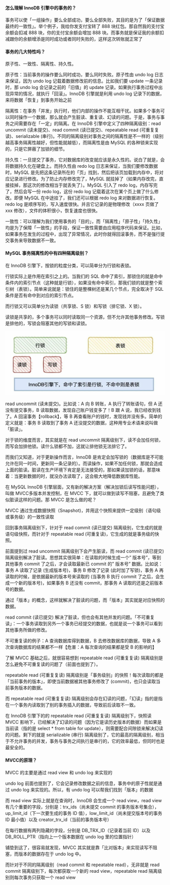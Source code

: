 #### 怎么理解 InnoDB 引擎中的事务的？

事务可以使「一组操作」要么全部成功，要么全部失败，其目的是为了「保证数据最终的一致性」。举个例子，我给你发支付宝转了 888 块红包。那自然我的支付宝余额会扣减 888 块，你的支付宝余额会增加 888 块。而事务就是保证我的余额扣减跟你的余额增添是同时成功或者同时失败的，这样这次转账就正常了



#### 事务的几大特性吗？

原子性、一致性、隔离性、持久性。

原子性：当前事务的操作要么同时成功，要么同时失败。原子性由 undo log 日志来保证，因为 undo log 记载着数据修改前的信息。比如我们要 update 一条记录时，那 undo log 会记录之前的「旧值」的 update 记录。如果执行事务过程中出现异常的情况，就执行「回滚」。InnoDB 引擎就是利用 undo log 记录下的数据，来将数据「恢复」到事务开始之前



隔离性：在事务「并发」执行时，他们内部的操作不能互相干扰。如果多个事务可以同时操作一个数据，那么就会产生脏读、重复读、幻读的问题。于是，事务与事务之间需要存在「一定」的隔离。在 InnoDB 引擎中定义了四种隔离级别：read uncommit (读未提交)、read commit (读已提交)、repeatable read (可重复复读)、serializable (串行)。不同的隔离级别对事务之间的隔离性是不一样的（级别越高事务隔离性越好，但性能就越低），而隔离性是由 MySQL 的各种锁来实现的，只是它屏蔽了加锁的细节。



持久性：一旦提交了事务，它对数据库的改变就应该是永久性的。说白了就是，会将数据持久化在硬盘上。而持久性由 redo log 日志来保证，当我们要修改数据时，MySQL 是先把这条记录所在的「页」找到，然后把该页加载到内存中，将对应记录进行修改。为了防止内存修改完了，MySQL 就挂掉了（如果内存改完，直接挂掉，那这次的修改相当于就丢失了）。MySQL 引入了 redo log，内存写完了，然后会写一份 redo log，这份 redo log 记载着这次在某个页上做了什么修改。即便 MySQL 在中途挂了，我们还可以根据 redo log 来对数据进行恢复。redo log 是顺序写的，写入速度很快。并且它记录的是物理修改（xxxx 页做了 xxx 修改），文件的体积很小，恢复速度也很快。



一致性：可以理解为我们使用事务的「目的」，而「隔离性」「原子性」「持久性」均是为了保障「一致性」的手段，保证一致性需要由应用程序代码来保证。比如，如果事务在发生的过程中，出现了异常情况，此时你就得回滚事务，而不是强行提交事务来导致数据不一致。



#### MySQL 事务隔离性的中有四种隔离级别？

在 InnoDB 引擎下，按锁的粒度分类，可以简单分为行锁和表锁。

行锁实际上是作用在索引之上的。当我们的 SQL 命中了索引，那锁住的就是命中条件内的索引节点（这种就是行锁），如果没有命中索引，那我们锁的就是整个索引树（表锁）。简单来说就是：锁住的是整棵树还是某几个节点，完全取决于 SQL 条件是否有命中到对应的索引节点。

而行锁又可以简单分为读锁（共享锁、S 锁）和写锁（排它锁、X 锁）。

读锁是共享的，多个事务可以同时读取同一个资源，但不允许其他事务修改。写锁是排他的，写锁会阻塞其他的写锁和读锁。

![](面试.assets/hgu6Q4CLgO.jpeg!large)



 read uncommit (读未提交)。比如说：A 向 B 转账，A 执行了转账语句，但 A 还没有提交事务，B 读取数据，发现自己账户钱变多了！B 跟 A 说，我已经收到钱了。A 回滚事务【rollback】，等 B 再查看账户的钱时，发现钱并没有多。简单的定义就是：事务 B 读取到了事务 A 还没提交的数据，这种用专业术语来说叫做「脏读」。

对于锁的维度而言，其实就是在 read uncommit 隔离级别下，读不会加任何锁，而写会加排他锁。读什么锁都不加，这就让排他锁无法排它了。

而我们又知道，对于更新操作而言，InnoDB 是肯定会加写锁的（数据库是不可能允许在同一时间，更新同一条记录的）。而读操作，如果不加任何锁，那就会造成上面的脏读。脏读在生产环境下肯定是无法接受的，那如果读加锁的话，那意味着：当更新数据的时，就没办法读取了，这会极大地降低数据库性能。

在 MySQL InnoDB 引擎层面，又有新的解决方案（解决加锁后读写性能问题），叫做 MVCC多版本并发控制，在 MVCC 下，就可以做到读写不阻塞，且避免了类似脏读这样的问题。那 MVCC 是怎么做的呢？

MVCC 通过生成数据快照（Snapshot)，并用这个快照来提供一定级别（语句级或事务级）的一致性读取

回到事务隔离级别下，针对于 read commit (读已提交) 隔离级别，它生成的就是语句级快照，而针对于 repeatable read (可重复读)，它生成的就是事务级的快照。



前面提到过 read uncommit 隔离级别下会产生脏读，而 read commit (读已提交) 隔离级别解决了脏读。思想其实很简单：在读取的时候生成一个” 版本号”，等到其他事务 commit 了之后，才会读取最新已 commit 的” 版本号” 数据。比如说：事务 A 读取了记录 (生成版本号)，事务 B 修改了记录 (此时加了写锁)，事务 A 再读取的时候，是依据最新的版本号来读取的 (当事务 B 执行 commit 了之后，会生成一个新的版本号)，如果事务 B 还没有 commit，那事务 A 读取的还是之前版本号的数据。

通过「版本」的概念，这样就解决了脏读的问题，而「版本」其实就是对应快照的数据。

read commit (读已提交) 解决了脏读，但也会有其他并发的问题。「不可重复读」：一个事务读取到另外一个事务已经提交的数据，也就是说一个事务可以看到其他事务所做的修改。

不可重复读的例子：A 查询数据库得到数据，B 去修改数据库的数据，导致 A 多次查询数据库的结果都不一样【危害：A 每次查询的结果都是受 B 的影响的】

了解 MVCC 基础之后，就很容易想到 repeatable read (可重复复读) 隔离级别是怎么避免不可重复读的问题了（前面也提到了）。

repeatable read (可重复复读) 隔离级别是「事务级别」的快照！每次读取的都是「当前事务的版本」，即使当前数据被其他事务修改了 (commit)，也只会读取当前事务版本的数据。

而 repeatable read (可重复复读) 隔离级别会存在幻读的问题，「幻读」指的是指在一个事务内读取到了别的事务插入的数据，导致前后读取不一致。

在 InnoDB 引擎下的的 repeatable read (可重复复读) 隔离级别下，快照读 MVCC 影响下，已经解决了幻读的问题（因为它是读历史版本的数据）而如果是当前读（指的是 select * from table for update），则需要配合间隙锁来解决幻读的问题。剩下的就是 serializable (串行) 隔离级别了，它的最高的隔离级别，相当于不允许事务的并发，事务与事务之间执行是串行的，它的效率最低，但同时也是最安全的。



#### MVCC的原理？

MVCC 的主要是通过 read view 和 undo log 来实现的

undo log 前面也提到了，它会记录修改数据之前的信息，事务中的原子性就是通过 undo log 来实现的。所以，有 undo log 可以帮我们找到「版本」的数据

而 read view 实际上就是在查询时，InnoDB 会生成一个 read view，read view 有几个重要的字段，分别是：trx_ids（尚未提交 commit 的事务版本号集合），up_limit_id（下一次要生成的事务 ID 值），low_limit_id（尚未提交版本号的事务 ID 最小值）以及 creator_trx_id（当前的事务版本号）

在每行数据有两列隐藏的字段，分别是 DB_TRX_ID（记录着当前 ID）以及 DB_ROLL_PTR（指向上一个版本数据在 undo log 里的位置指针）

铺垫到这了，很容易就发现，MVCC 其实就是靠「比对版本」来实现读写不阻塞，而版本的数据存在于 undo log 中。

而针对于不同的隔离级别（read commit 和 repeatable read），无非就是 read commit 隔离级别下，每次都获取一个新的 read view，repeatable read 隔离级别则每次事务只获取一个 read view

